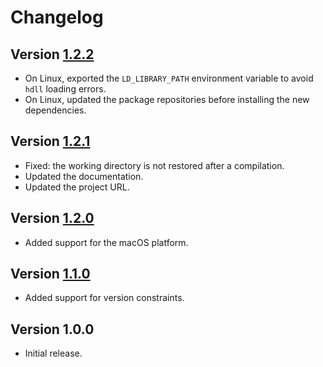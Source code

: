 # Changelog

## Version [1.2.2](https://bitbucket.org/cedx/setup-hashlink/branches/compare/v1.2.2..v1.2.1)
- On Linux, exported the `LD_LIBRARY_PATH` environment variable to avoid `hdll` loading errors.
- On Linux, updated the package repositories before installing the new dependencies.

## Version [1.2.1](https://bitbucket.org/cedx/setup-hashlink/branches/compare/v1.2.1..v1.2.0)
- Fixed: the working directory is not restored after a compilation.
- Updated the documentation.
- Updated the project URL.

## Version [1.2.0](https://bitbucket.org/cedx/setup-hashlink/branches/compare/v1.2.0..v1.1.0)
- Added support for the macOS platform.

## Version [1.1.0](https://bitbucket.org/cedx/setup-hashlink/branches/compare/v1.1.0..v1.0.0)
- Added support for version constraints.

## Version 1.0.0
- Initial release.
